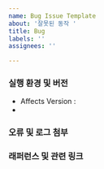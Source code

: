 ```yaml
---
name: Bug Issue Template
about: '잘못된 동작 '
title: Bug
labels: ''
assignees: ''

---
```


### 실행 환경 및 버전
* Affects Version :
* 

### 오류 및 로그 첨부

### 래퍼런스 및 관련 링크
